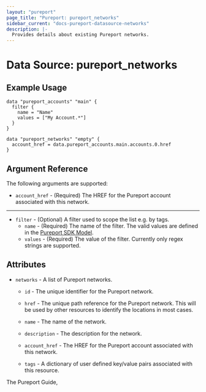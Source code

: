 ```yaml
---
layout: "pureport"
page_title: "Pureport: pureport_networks"
sidebar_current: "docs-pureport-datasource-networks"
description: |-
  Provides details about existing Pureport networks.
---
```


# Data Source: pureport\_networks

## Example Usage

```hcl
data "pureport_accounts" "main" {
  filter {
    name = "Name"
    values = ["My Account.*"]
  }
}

data "pureport_networks" "empty" {
  account_href = data.pureport_accounts.main.accounts.0.href
}
```

## Argument Reference

The following arguments are supported:

* `account_href` - (Required) The HREF for the Pureport account associated with this network.

- - -

* `filter` - (Optional) A filter used to scope the list e.g. by tags.
  * `name` - (Required) The name of the filter. The valid values are defined in the [Pureport SDK Model](https://github.com/pureport/pureport-sdk-go/blob/develop/docs/client/Network.md).
  * `values` - (Required) The value of the filter. Currently only regex strings are supported.

## Attributes

* `networks` - A list of Pureport networks.

    * `id` - The unique identifier for the Pureport network.

    * `href` - The unique path reference for the Pureport network. This will be used by other resources to identify the locations in most cases.

    * `name` - The name of the network.

    * `description` - The description for the network.

    * `account_href` - The HREF for the Pureport account associated with this network.

    * `tags` - A dictionary of user defined key/value pairs associated with this resource.


The Pureport Guide, []()
